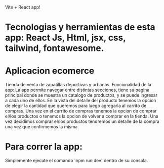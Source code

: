 Vite + React app!

# Tecnologias y herramientas de esta app: React Js, Html, jsx, css, tailwind, fontawesome.

# Aplicacion ecomerce
Tienda de venta de zapatillas deportivas y urbanas.
Funcionalidad de la app: 
La app permite navegar entre distintas secciones, tiene su pagina principal donde se muestra
un catalogo de productos, y se puede ingresar a cada uno de ellos.
En la vista del detalle del producto tenemos la opcion de elegir la cantidad que queremos para
luego agregarla al carrito de compras. 
Una vez en el carrito de compras tenemos la opcion de comprar el/los productos o tenemos la opcion
de volver a comprar en la tienda. 
Una vez decidimos comprar el/los productos tendremos un detalle de la compra una vez que confirmemos
la misma. 

# Para correr la app:
Simplemente ejecute el comando 'npm run dev' dentro de su consola.